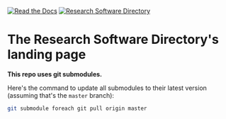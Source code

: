 [![Read the Docs](https://img.shields.io/readthedocs/pip.svg?style=flat-square)](http://researchsoftwaredirectory.readthedocs.io/en/latest/)
[![Research Software Directory](https://img.shields.io/badge/rsd-Research%20Software%20Directory-00a3e3.svg?style=flat-square)](https://www.research-software.nl/software/research-software-directory)

# The Research Software Directory's landing page


**This repo uses git submodules.**

Here's the command to update all submodules to their latest version (assuming that's the ``master`` branch):

```bash
git submodule foreach git pull origin master
```

